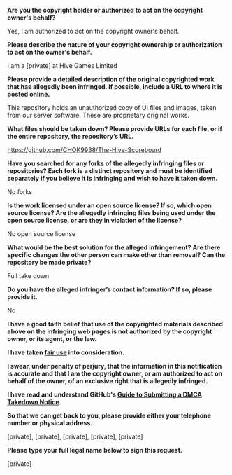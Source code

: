 **Are you the copyright holder or authorized to act on the copyright owner's behalf?**

Yes, I am authorized to act on the copyright owner's behalf.

**Please describe the nature of your copyright ownership or authorization to act on the owner's behalf.**

I am a [private] at Hive Games Limited

**Please provide a detailed description of the original copyrighted work that has allegedly been infringed. If possible, include a URL to where it is posted online.**

This repository holds an unauthorized copy of UI files and images, taken from our server software. These are proprietary original works.

**What files should be taken down? Please provide URLs for each file, or if the entire repository, the repository’s URL.**

https://github.com/CHOK9938/The-Hive-Scoreboard

**Have you searched for any forks of the allegedly infringing files or repositories? Each fork is a distinct repository and must be identified separately if you believe it is infringing and wish to have it taken down.**

No forks

**Is the work licensed under an open source license? If so, which open source license? Are the allegedly infringing files being used under the open source license, or are they in violation of the license?**

No open source license

**What would be the best solution for the alleged infringement? Are there specific changes the other person can make other than removal? Can the repository be made private?**

Full take down

**Do you have the alleged infringer’s contact information? If so, please provide it.**

No

**I have a good faith belief that use of the copyrighted materials described above on the infringing web pages is not authorized by the copyright owner, or its agent, or the law.**

**I have taken <a href="https://www.lumendatabase.org/topics/22">fair use</a> into consideration.**

**I swear, under penalty of perjury, that the information in this notification is accurate and that I am the copyright owner, or am authorized to act on behalf of the owner, of an exclusive right that is allegedly infringed.**

**I have read and understand GitHub's <a href="https://docs.github.com/articles/guide-to-submitting-a-dmca-takedown-notice/">Guide to Submitting a DMCA Takedown Notice</a>.**

**So that we can get back to you, please provide either your telephone number or physical address.**

[private], [private], [private], [private], [private]

**Please type your full legal name below to sign this request.**

[private]
